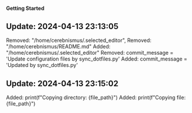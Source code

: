 #### Getting Started


## Update: 2024-04-13 23:13:05
Removed: "/home/cerebnismus/.selected_editor",
Removed: "/home/cerebnismus/README.md"
Added: "/home/cerebnismus/.selected_editor"
Removed: commit_message = 'Update configuration files by sync_dotfiles.py'
Added: commit_message = 'Updated by sync_dotfiles.py'

## Update: 2024-04-13 23:15:02
Added: print(f"Copying directory: {file_path}")
Added: print(f"Copying file: {file_path}")
